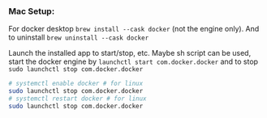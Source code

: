 ### Mac Setup:
For docker desktop `brew install --cask docker` (not the engine only). And to uninstall `brew uninstall --cask docker`

Launch the installed app to start/stop, etc. Maybe sh script can be used, start the docker engine by `launchctl start com.docker.docker` and to stop `sudo launchctl stop com.docker.docker`
```sh
# systemctl enable docker # for linux
sudo launchctl stop com.docker.docker
# systemctl restart docker # for linux
sudo launchctl stop com.docker.docker
```